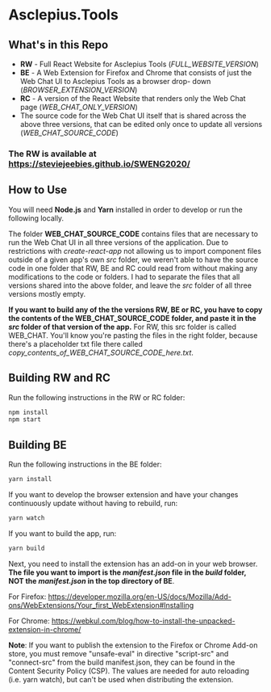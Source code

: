 # Asclepius.Tools

## What's in this Repo

  - **RW** - Full React Website for Asclepius Tools (*FULL_WEBSITE_VERSION*)
  - **BE** - A Web Extension for Firefox and Chrome that consists of just the Web Chat UI to Asclepius Tools as a browser drop- down (*BROWSER_EXTENSION_VERSION*)
  - **RC** - A version of the React Website that renders only the Web Chat page (*WEB_CHAT_ONLY_VERSION*)
  - The source code for the Web Chat UI itself that is shared across the above three versions, that can be edited only once to update all versions (*WEB_CHAT_SOURCE_CODE*)

### The RW is available at https://steviejeebies.github.io/SWENG2020/

## How to Use

You will need **Node.js** and **Yarn** installed in order to develop or run the following locally.

The folder **WEB_CHAT_SOURCE_CODE** contains files that are necessary to run the Web Chat UI in all three versions of the application. Due to restrictions with *create-react-app* not allowing us to import component files outside of a given app's own *src* folder, we weren't able to have the source code in one folder that RW, BE and RC could read from without making any modifications to the code or folders. I had to separate the files that all versions shared into the above folder, and leave the *src* folder of all three versions mostly empty. 

**If you want to build any of the the versions RW, BE or RC, you have to copy the contents of the WEB_CHAT_SOURCE_CODE folder, and paste it in the *src* folder of that version of the app.** For RW, this src folder is called WEB_CHAT. You'll know you're pasting the files in the right folder, because there's a placeholder txt file there called *copy_contents_of_WEB_CHAT_SOURCE_CODE_here.txt*.

## Building RW and RC
Run the following instructions in the RW or RC folder:
```sh
npm install
npm start
```

## Building BE
Run the following instructions in the BE folder:
```sh
yarn install
```
If you want to develop the browser extension and have your changes continuously update without having to rebuild, run: 
```sh
yarn watch
```

If you want to build the app, run: 
```sh
yarn build
```

Next, you need to install the extension has an add-on in your web browser. **The file you want to import is the *manifest.json* file in the *build* folder, NOT the *manifest.json* in the top directory of BE**.

For Firefox: 
https://developer.mozilla.org/en-US/docs/Mozilla/Add-ons/WebExtensions/Your_first_WebExtension#Installing

For Chrome: 
https://webkul.com/blog/how-to-install-the-unpacked-extension-in-chrome/

**Note**: If you want to publish the extension to the Firefox or Chrome Add-on store, you must remove "unsafe-eval" in directive "script-src" and "connect-src" from the build manifest.json, they can be found in the Content Security Policy (CSP). The values are needed for auto reloading (i.e. yarn watch), but can't be used when distributing the extension. 
